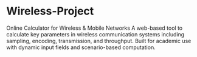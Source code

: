 # Wireless-Project
 Online Calculator for Wireless &amp; Mobile Networks A web-based tool to calculate key parameters in wireless communication systems including sampling, encoding, transmission, and throughput. Built for academic use with dynamic input fields and scenario-based computation.
